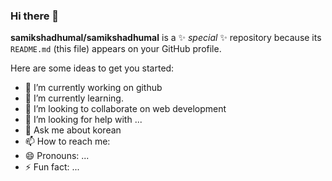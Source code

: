 ### Hi there 👋


**samikshadhumal/samikshadhumal** is a ✨ _special_ ✨ repository because its `README.md` (this file) appears on your GitHub profile.

Here are some ideas to get you started:

- 🔭 I’m currently working on github
- 🌱 I’m currently learning.
- 👯 I’m looking to collaborate on web development
- 🤔 I’m looking for help with ...
- 💬 Ask me about korean 
- 📫 How to reach me:
- 😄 Pronouns: ...
- ⚡ Fun fact: ...

